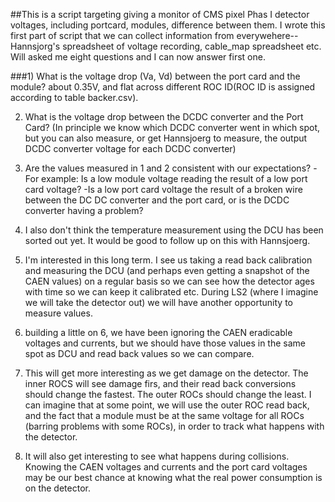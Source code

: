 ##This is a script targeting giving a monitor of CMS pixel Phas I detector voltages, including portcard, modules, difference between them. I wrote this first part of script that we can collect information from everywehere-- Hannsjorg's spreadsheet of voltage recording, cable_map spreadsheet etc. Will asked me eight questions and I can now answer first one.

###1) What is the voltage drop (Va, Vd) between the port card and the module?
about 0.35V, and flat across different ROC ID(ROC ID is assigned according to table backer.csv).

2) What is the voltage drop between the DCDC converter and the Port Card?
(In principle we know which DCDC converter went in which spot, but you can
also measure, or get Hannsjoerg to measure, the output DCDC converter voltage
for each DCDC converter)

3) Are the values measured in 1 and 2 consistent with our expectations?
-For example: Is a low module voltage reading the result of a low port card voltage?
-Is a low port card voltage the result of a broken wire between the DC DC converter
and the port card, or is the DCDC converter having a problem?

4) I also don't think the temperature measurement using the DCU has been sorted
out yet. It would be good to follow up on this with Hannsjoerg.

5) I'm interested in this long term. I see us taking a read back calibration and measuring
the DCU (and perhaps even getting a snapshot of the CAEN values) on a regular basis
so we can see how the detector ages with time so we can keep it calibrated etc. During
LS2 (where I imagine we will take the detector out) we will have another opportunity to
measure values.

6) building a little on 6, we have been ignoring the CAEN eradicable voltages and currents,
but we should have those values in the same spot as DCU and read back values so we can
compare.

7) This will get more interesting as we get damage on the detector. The inner ROCS will see
damage firs, and their read back conversions should change the fastest. The outer ROCs should
change the least. I can imagine that at some point, we will use the outer ROC read back, and
the fact that a module must be at the same voltage for all ROCs (barring problems with some
ROCs), in order to track what happens with the detector.

8) It will also get interesting to see what happens during collisions. Knowing the CAEN voltages
and currents and the port card voltages may be our best chance at knowing what the real power
consumption is on the detector.
